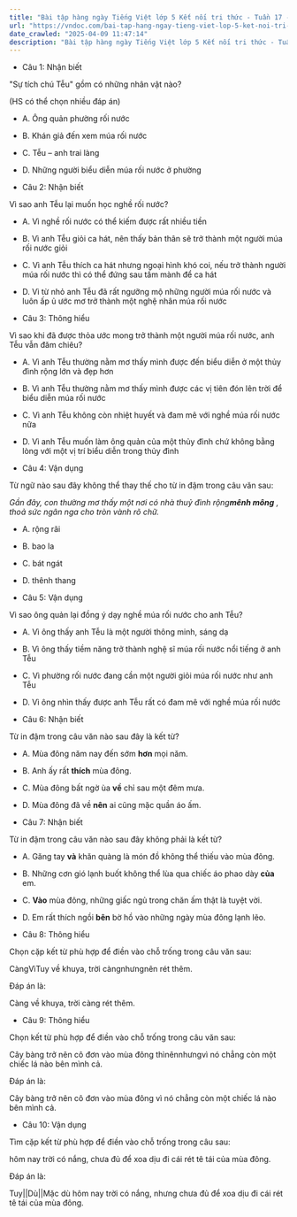 ```yaml
---
title: "Bài tập hàng ngày Tiếng Việt lớp 5 Kết nối tri thức - Tuần 17 - Thứ 4 gồm các câu hỏi tổng hợp nội dung Đọc hiểu văn bản và Luyện từ và câu được học ở Tuần 17 trong chương trình Tiếng Việt lớp 5 Tập 1 Kết nối tri thức."
url: "https://vndoc.com/bai-tap-hang-ngay-tieng-viet-lop-5-ket-noi-tri-thuc-tuan-17-thu-4-331267"
date_crawled: "2025-04-09 11:47:14"
description: "Bài tập hàng ngày Tiếng Việt lớp 5 Kết nối tri thức - Tuần 17 - Thứ 4 gồm các câu hỏi tổng hợp nội dung Đọc hiểu văn bản và Luyện từ và câu được học ở Tuần 17 trong chương trình Tiếng Việt lớp 5 Tập 1 Kết nối tri thức."
---
```


* Câu 1:  Nhận biết

"Sự tích chú Tễu" gồm có những nhân vật nào?

(HS có thể chọn nhiều đáp án)

  * A. Ông quản phường rối nước 
  * B. Khán giả đến xem múa rối nước 
  * C. Tễu – anh trai làng 
  * D. Những người biểu diễn múa rối nước ở phường 



* Câu 2:  Nhận biết

Vì sao anh Tễu lại muốn học nghề rối nước?

  * A. Vì nghề rối nước có thể kiếm được rất nhiều tiền 
  * B. Vì anh Tễu giỏi ca hát, nên thấy bản thân sẽ trở thành một người múa rối nước giỏi 
  * C. Vì anh Tễu thích ca hát nhưng ngoại hình khó coi, nếu trở thành người múa rối nước thì có thể đứng sau tấm mành để ca hát 
  * D. Vì từ nhỏ anh Tễu đã rất ngưỡng mộ những người múa rối nước và luôn ấp ủ ước mơ trở thành một nghệ nhân múa rối nước 



* Câu 3:  Thông hiểu

Vì sao khi đã được thỏa ước mong trở thành một người múa rối nước, anh Tễu vẫn đăm chiêu?

  * A. Vì anh Tễu thường nằm mơ thấy mình được đến biểu diễn ở một thủy đình rộng lớn và đẹp hơn 
  * B. Vì anh Tễu thường nằm mơ thấy mình được các vị tiên đón lên trời để biểu diễn múa rối nước 
  * C. Vì anh Tễu không còn nhiệt huyết và đam mê với nghề múa rối nước nữa 
  * D. Vì anh Tễu muốn làm ông quản của một thủy đình chứ không bằng lòng với một vị trí biểu diễn trong thủy đình 



* Câu 4:  Vận dụng

Từ ngữ nào sau đây không thể thay thế cho từ in đậm trong câu văn sau:

_Gần đây, con thường mơ thấy một nơi có nhà thuỷ đình rộng**mênh mông** , thoả sức ngân nga cho tròn vành rõ chữ._

  * A. rộng rãi 
  * B. bao la 
  * C. bát ngát 
  * D. thênh thang 



* Câu 5:  Vận dụng

Vì sao ông quản lại đồng ý dạy nghề múa rối nước cho anh Tễu?

  * A. Vì ông thấy anh Tễu là một người thông minh, sáng dạ 
  * B. Vì ông thấy tiềm năng trở thành nghệ sĩ múa rối nước nổi tiếng ở anh Tễu 
  * C. Vì phường rối nước đang cần một người giỏi múa rối nước như anh Tễu 
  * D. Vì ông nhìn thấy được anh Tễu rất có đam mê với nghề múa rối nước 



* Câu 6:  Nhận biết

Từ in đậm trong câu văn nào sau đây là kết từ?

  * A. Mùa đông năm nay đến sớm **hơn** mọi năm. 
  * B. Anh ấy rất **thích** mùa đông. 
  * C. Mùa đông bất ngờ ùa **về** chỉ sau một đêm mưa. 
  * D. Mùa đông đã về **nên** ai cũng mặc quần áo ấm. 



* Câu 7:  Nhận biết

Từ in đậm trong câu văn nào sau đây không phải là kết từ?

  * A. Găng tay **và** khăn quàng là món đồ không thể thiếu vào mùa đông. 
  * B. Những cơn gió lạnh buốt không thể lùa qua chiếc áo phao dày **của** em. 
  * C. **Vào** mùa đông, những giấc ngủ trong chăn ấm thật là tuyệt vời. 
  * D. Em rất thích ngồi **bên** bờ hồ vào những ngày mùa đông lạnh lẽo. 



* Câu 8:  Thông hiểu

Chọn cặp kết từ phù hợp để điền vào chỗ trống trong câu văn sau:

CàngVìTuy về khuya, trời càngnhưngnên rét thêm.

Đáp án là:

Càng về khuya, trời càng rét thêm.

* Câu 9:  Thông hiểu

Chọn kết từ phù hợp để điền vào chỗ trống trong câu văn sau:

Cây bàng trở nên cô đơn vào mùa đông thìnênnhưngvì nó chẳng còn một chiếc lá nào bên mình cả.

Đáp án là:

Cây bàng trở nên cô đơn vào mùa đông vì nó chẳng còn một chiếc lá nào bên mình cả.

* Câu 10:  Vận dụng

Tìm cặp kết từ phù hợp để điền vào chỗ trống trong câu sau:

hôm nay trời có nắng,  chưa đủ để xoa dịu đi cái rét tê tái của mùa đông.

Đáp án là:

Tuy||Dù||Mặc dù hôm nay trời có nắng, nhưng chưa đủ để xoa dịu đi cái rét tê tái của mùa đông.
